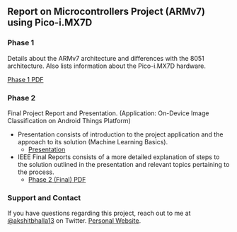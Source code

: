## Report on Microcontrollers Project (ARMv7) using Pico-i.MX7D

### Phase 1

Details about the ARMv7 architecture and differences with the 8051 architecture. Also lists information about the Pico-i.MX7D hardware.

[Phase 1 PDF](Phase_1.pdf)

### Phase 2

Final Project Report and Presentation. (Application: On-Device Image Classification on Android Things Platform)

- Presentation consists of introduction to the project application and the approach to its solution (Machine Learning Basics).
  - [Presentation](1BM16EC015_AkshitBhalla_Intro.pptx)
- IEEE Final Reports consists of a more detailed explanation of steps to the solution outlined in the presentation and relevant topics pertaining to the process. 
  - [Phase 2 (Final) PDF](Phase_2_Final_IEEE.pdf)
  
### Support and Contact

If you have questions regarding this project, reach out to me at [@akshitbhalla13](https://goo.gl/kMku1B) on Twitter. [Personal Website](https://akshitbhalla.github.io).
